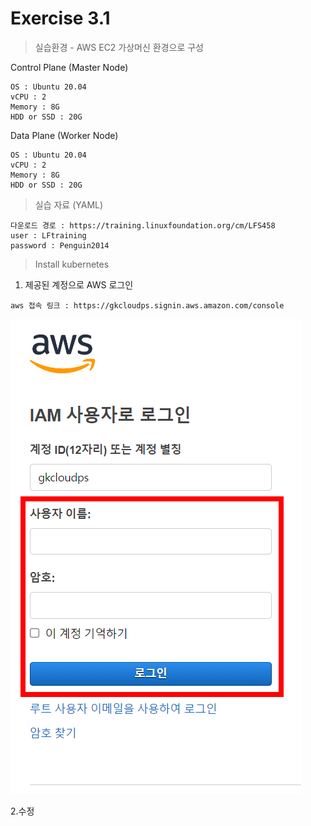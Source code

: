 # Exercise 3.1


> 실습환경 - AWS EC2 가상머신 환경으로 구성

Control Plane (Master Node)
```
OS : Ubuntu 20.04
vCPU : 2
Memory : 8G
HDD or SSD : 20G
```
Data Plane (Worker Node)
```
OS : Ubuntu 20.04
vCPU : 2
Memory : 8G
HDD or SSD : 20G
```

> 실습 자료 (YAML)

```
다운로드 경로 : https://training.linuxfoundation.org/cm/LFS458
user : LFtraining
password : Penguin2014
```

> Install kubernetes

1. 제공된 계정으로 AWS 로그인

```
aws 접속 링크 : https://gkcloudps.signin.aws.amazon.com/console
```
![](../img/awslogin.png)


2.수정 
